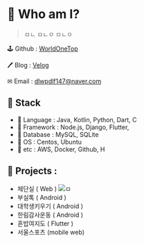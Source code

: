 # 🤔 Who am I?
> ㅁㄴ
> ㅁㄴㅇ
> ㅁㄴㅇ

🕹 Github : [WorldOneTop](https://github.com/WorldOneTop)

🖊 Blog : [Velog](https://velog.io/@dlwpdlf147)

✉ Email : dlwpdlf147@naver.com
<!-- ## 🏆 수상 경력

- 18년도 서공제 5등 수상 
- 19년도 서공제 5등 수상 
- 20년도 특급전사 달성
- 21년도 육군 병장 만기 전역
- 22년도 
 -->
## 📖 Stack

- 📕 Language : Java, Kotlin, Python, Dart, C
- 📙 Framework : Node.js, Django, Flutter, 
- 📗 Database : MySQL, SQLite
- 📘 OS : Centos, Ubuntu
- 📗 etc : AWS, Docker, Github, H


## 📌 Projects :
- 체단실 ( Web )
![ㅁ](./img/체단실0.jpg)
- 부실톡 ( Android )
- 대학생키우기 ( Android )
- 한림감사운동 ( Android )
- 혼밥여지도 ( Flutter )
- 서울스포츠 (mobile web)
